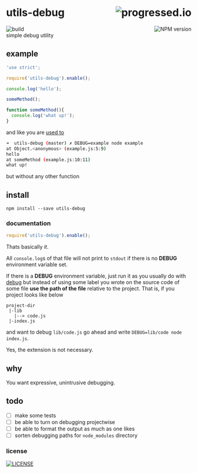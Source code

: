 # utils-debug [<img alt="progressed.io" src="http://progressed.io/bar/99" align="right"/>](https://github.com/fehmicansaglam/progressed.io)

[<img alt="build" src="http://img.shields.io/travis/stringparser/utils-debug/master.svg?style=flat-square" align="left"/>](https://travis-ci.org/stringparser/utils-debug/builds)
[<img alt="NPM version" src="http://img.shields.io/npm/v/utils-debug.svg?style=flat-square" align="right"/>](http://www.npmjs.org/package/utils-debug)
<br>
simple debug utility

## example

```js
'use strict';

require('utils-debug').enable();

console.log('hello');

someMethod();

function someMethod(){
  console.log('what up!');
}
```

and like you are [used to](https://github.com/visionmedia/debug)

```sh
➜  utils-debug (master) ✗ DEBUG=example node example
at Object.<anonymous> (example.js:5:9)
hello
at someMethod (example.js:10:11)
what up!
```

but without any other function

## install

    npm install --save utils-debug


### documentation

```js
require('utils-debug').enable();
```

Thats basically *it*.

All `console.log`s of that file will not print to `stdout` if there is no **DEBUG** environment variable set. 

If there is a **DEBUG** environment variable, just run it as you usually do with [debug](https://github.com/visionmedia/debug) but instead of using some label you wrote on the source code of some file **use the path of the file** relative to the project. That is, if you project looks like below

```
project-dir
 |-lib
   |--> code.js
 |-index.js
```

and want to debug `lib/code.js` go ahead and write `DEBUG=lib/code node index.js`. 

Yes, the extension is not necessary.

## why

You want expressive, unintrusive debugging.

## todo

 - [ ] make some tests
 - [ ] be able to turn on debugging projectwise
 - [ ] be able to format the output as much as one likes
 - [ ] sorten debugging paths for `node_modules` directory

### license

[<img alt="LICENSE" src="http://img.shields.io/npm/l/utils-debug.svg?style=flat-square"/>](http://opensource.org/licenses/MIT)
